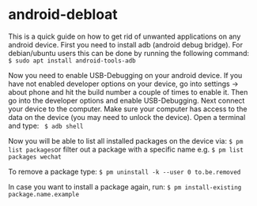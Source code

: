 # android-debloat

This is a quick guide on how to get rid of unwanted applications on any android device. First you need to install adb (android debug bridge). For debian/ubuntu users this can be done by running the following command:
` $ sudo apt install android-tools-adb`

Now you need to enable USB-Debugging on your android device. If you have not enabled developer options on your device, go into settings -> about phone and hit the build number a couple of times to enable it. Then go into the developer options and enable USB-Debugging. Next connect your device to the computer. Make sure your computer has access to the data on the device (you may need to unlock the device). Open a terminal and type:
` $ adb shell`

Now you will be able to list all installed packages on the device via:
`$ pm list packages`or filter out a package with a specific name e.g. `$ pm list packages wechat`

To remove a package type:
`$ pm uninstall -k --user 0 to.be.removed`

In case you want to install a package again, run:
`$ pm install-existing package.name.example`